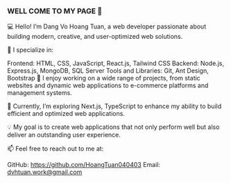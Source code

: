 ### WELL COME TO MY PAGE 👋
💻 Hello! I’m Dang Vo Hoang Tuan, a web developer passionate about building modern, creative, and user-optimized web solutions.

🌟 I specialize in:

Frontend: HTML, CSS, JavaScript, React.js, Tailwind CSS
Backend: Node.js, Express.js, MongoDB, SQL Server
Tools and Libraries: Git, Ant Design, Bootstrap
🚀 I enjoy working on a wide range of projects, from static websites and dynamic web applications to e-commerce platforms and management systems.

🌱 Currently, I’m exploring Next.js, TypeScript to enhance my ability to build efficient and optimized web applications.

💡 My goal is to create web applications that not only perform well but also deliver an outstanding user experience.

📫 Feel free to reach out to me at:

GitHub: https://github.com/HoangTuan040403
Email: dvhtuan.work@gmail.com


